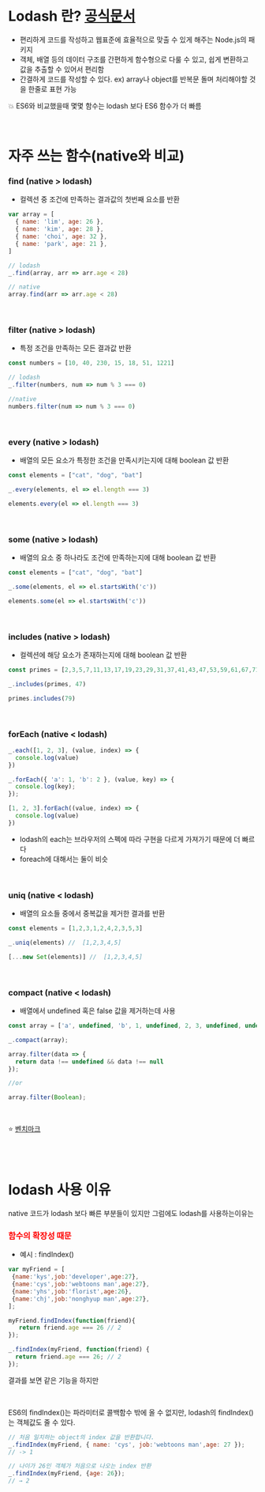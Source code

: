 # Lodash 란? [공식문서](https://lodash.com/docs/4.17.15)
- 편리하게 코드를 작성하고 웹표준에 효율적으로 맞출 수 있게 해주는 Node.js의 패키지
- 객체, 배열 등의 데이터 구조를 간편하게 함수형으로 다룰 수 있고, 쉽게 변환하고 값을 추출할 수 있어서 편리함
- 간결하게 코드를 작성할 수 있다. ex) array나 object를 반복문 돌며 처리해야할 것을 한줄로 표현 가능


💥 ES6와 비교했을때 몇몇 함수는 lodash 보다 ES6 함수가 더 빠름

<br/>

# 자주 쓰는 함수(native와 비교)

### find (native > lodash)
- 컬렉션 중 조건에 만족하는 결과값의 첫번째 요소를 반환

``` javascript
var array = [
  { name: 'lim', age: 26 },
  { name: 'kim', age: 28 },
  { name: 'choi', age: 32 },
  { name: 'park', age: 21 },
]

// lodash
_.find(array, arr => arr.age < 28)

// native
array.find(arr => arr.age < 28)
```

<br/>

### filter (native > lodash)
- 특정 조건을 만족하는 모든 결과값 반환

``` javascript
const numbers = [10, 40, 230, 15, 18, 51, 1221]       

// lodash
_.filter(numbers, num => num % 3 === 0)

//native
numbers.filter(num => num % 3 === 0)
```

<br/>

### every (native > lodash)
- 배열의 모든 요소가 특정한 조건을 만족시키는지에 대해 boolean 값 반환

``` javascript
const elements = ["cat", "dog", "bat"]

_.every(elements, el => el.length === 3) 

elements.every(el => el.length === 3)
```

<br/>

### some (native > lodash)
- 배열의 요소 중 하나라도 조건에 만족하는지에 대해 boolean 값 반환

``` javascript
const elements = ["cat", "dog", "bat"]

_.some(elements, el => el.startsWith('c'))

elements.some(el => el.startsWith('c'))
```

<br/>

### includes (native > lodash)
- 컬렉션에 해당 요소가 존재하는지에 대해 boolean 값 반환

``` javascript
const primes = [2,3,5,7,11,13,17,19,23,29,31,37,41,43,47,53,59,61,67,71,73,79,83,97]

_.includes(primes, 47)

primes.includes(79)
```

<br/>

### forEach (native < lodash)
``` javascript
_.each([1, 2, 3], (value, index) => {
  console.log(value)
})

_.forEach({ 'a': 1, 'b': 2 }, (value, key) => {
  console.log(key);
});

[1, 2, 3].forEach((value, index) => {
  console.log(value)
})
```
- lodash의 each는 브라우저의 스펙에 따라 구현을 다르게 가져가기 때문에 더 빠르다
- foreach에 대해서는 둘이 비슷

<br/>

### uniq (native < lodash)
- 배열의 요소들 중에서 중복값을 제거한 결과를 반환

``` javascript
const elements = [1,2,3,1,2,4,2,3,5,3]

_.uniq(elements) //  [1,2,3,4,5]

[...new Set(elements)] //  [1,2,3,4,5]
```

<br/>

### compact (native < lodash)
- 배열에서 undefined 혹은 false 값을 제거하는데 사용

``` javascript
const array = ['a', undefined, 'b', 1, undefined, 2, 3, undefined, undefined]

_.compact(array);

array.filter(data => {
  return data !== undefined && data !== null
});

//or

array.filter(Boolean);
```

<br/>

⭐ [벤치마크](https://www.measurethat.net/)

<br/> 
<br/>

# lodash 사용 이유
native 코드가 lodash 보다 빠른 부분들이 있지만
그럼에도 lodash를 사용하는이유는

<h3> <span style="color:red"> 함수의 확장성 때문 </span> </h3>

- 예시 : findIndex()

``` javascript
var myFriend = [
 {name:'kys',job:'developer',age:27},
 {name:'cys',job:'webtoons man',age:27},
 {name:'yhs',job:'florist',age:26},
 {name:'chj',job:'nonghyup man',age:27},
];

myFriend.findIndex(function(friend){
   return friend.age === 26 // 2
});

_.findIndex(myFriend, function(friend) {
  return friend.age === 26; // 2
});
```
결과를 보면 같은 기능을 하지만

<br/>

ES6의 findIndex()는 파라미터로 콜백함수 밖에 올 수 없지만,
lodash의 findIndex()는 객체값도 줄 수 있다.

``` javascript
// 처음 일치하는 object의 index 값을 반환합니다.
_.findIndex(myFriend, { name: 'cys', job:'webtoons man',age: 27 });
// -> 1

// 나이가 26인 객체가 처음으로 나오는 index 반환
_.findIndex(myFriend, {age: 26});
// → 2
```











